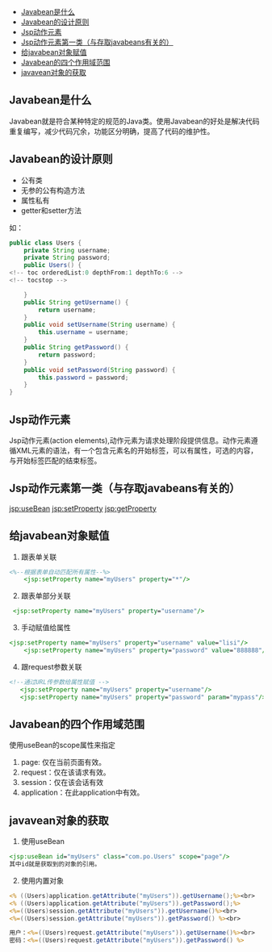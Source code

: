 
<!-- toc orderedList:0 depthFrom:1 depthTo:6 -->

* [Javabean是什么](#javabean是什么)
* [Javabean的设计原则](#javabean的设计原则)
* [Jsp动作元素](#jsp动作元素)
* [Jsp动作元素第一类（与存取javabeans有关的）](#jsp动作元素第一类与存取javabeans有关的)
* [给javabean对象赋值](#给javabean对象赋值)
* [Javabean的四个作用域范围](#javabean的四个作用域范围)
* [javavean对象的获取](#javavean对象的获取)

<!-- tocstop -->

## Javabean是什么
Javabean就是符合某种特定的规范的Java类。使用Javabean的好处是解决代码重复编写，减少代码冗余，功能区分明确，提高了代码的维护性。

## Javabean的设计原则
- 公有类
- 无参的公有构造方法
- 属性私有
- getter和setter方法

如：
``` Java
public class Users {
    private String username;
    private String password;
    public Users() {
<!-- toc orderedList:0 depthFrom:1 depthTo:6 -->
<!-- tocstop -->

    }
    public String getUsername() {
        return username;
    }
    public void setUsername(String username) {
        this.username = username;
    }
    public String getPassword() {
        return password;
    }
    public void setPassword(String password) {
        this.password = password;
    }
}
```
## Jsp动作元素
Jsp动作元素(action elements),动作元素为请求处理阶段提供信息。动作元素遵循XML元素的语法，有一个包含元素名的开始标签，可以有属性，可选的内容，与开始标签匹配的结束标签。

## Jsp动作元素第一类（与存取javabeans有关的）
<jsp:useBean> <jsp:setProperty> <jsp:getProperty>

## 给javabean对象赋值
1. 跟表单关联
``` Jsp
<%--根据表单自动匹配所有属性--%>
    <jsp:setProperty name="myUsers" property="*"/>
```
2. 跟表单部分关联
``` Jsp
 <jsp:setProperty name="myUsers" property="username"/>
```
3. 手动赋值给属性
``` Jsp
<jsp:setProperty name="myUsers" property="username" value="lisi"/>
    <jsp:setProperty name="myUsers" property="password" value="888888"/>
```
4. 跟request参数关联
``` Jsp
<!--通过URL传参数给属性赋值 -->
   <jsp:setProperty name="myUsers" property="username"/>
   <jsp:setProperty name="myUsers" property="password" param="mypass"/>
```

## Javabean的四个作用域范围
使用useBean的scope属性来指定
1. page: 仅在当前页面有效。
2. request：仅在该请求有效。
3. session：仅在该会话有效
4. application：在此application中有效。


## javavean对象的获取
1. 使用useBean
``` Jsp
<jsp:useBean id="myUsers" class="com.po.Users" scope="page"/>
其中id就是获取到的对象的引用。
```
2. 使用内置对象
``` Jsp
<% ((Users)application.getAttribute("myUsers")).getUsername();%><br>
<% ((Users)application.getAttribute("myUsers")).getPassword();%>
<%=((Users)session.getAttribute("myUsers")).getUsername()%><br>
<%=((Users)session.getAttribute("myUsers")).getPassword() %><br>

用户：<%=((Users)request.getAttribute("myUsers")).getUsername()%><br>
密码：<%=((Users)request.getAttribute("myUsers")).getPassword() %>

```
